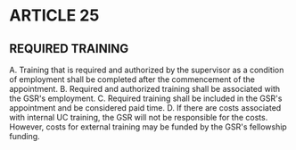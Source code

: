 # ARTICLE 25 

## REQUIRED TRAINING

A. Training that is required and authorized by the supervisor as a condition of employment shall be completed after the commencement of the appointment.
B. Required and authorized training shall be associated with the GSR's employment.
C. Required training shall be included in the GSR's appointment and be considered paid time.
D. If there are costs associated with internal UC training, the GSR will not be responsible for the costs. However, costs for external training may be funded by the GSR's fellowship funding.

